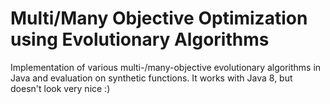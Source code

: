 # Multi/Many Objective Optimization using Evolutionary Algorithms
Implementation of various multi-/many-objective evolutionary algorithms in Java and evaluation on synthetic functions.
It works with Java 8, but doesn't look very nice :)
